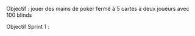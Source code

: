 Objectif : jouer des mains de poker fermé à 5 cartes à deux joueurs avec 100 blinds

Objectif Sprint 1 :
